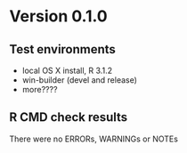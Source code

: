 # Version 0.1.0

## Test environments
* local OS X install, R 3.1.2
* win-builder (devel and release)
* more????

## R CMD check results
There were no ERRORs, WARNINGs or NOTEs
